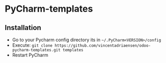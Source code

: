 # PyCharm-templates
## Installation
   - Go to your Pycharm config directory its in `~/.PyCharm<VERSION>/config`
   - Execute: `git clone https://github.com/vincentadriaensen/odoo-pycharm-templates.git templates` 
   - Restart PyCharm
